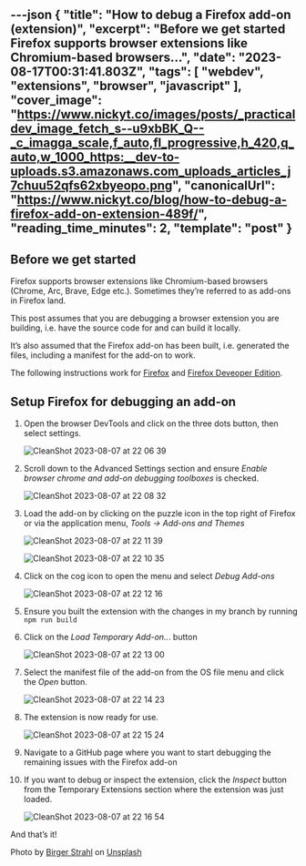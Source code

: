 ---json
{
  "title": "How to debug a Firefox add-on (extension)",
  "excerpt": "Before we get started   Firefox supports browser extensions like Chromium-based browsers...",
  "date": "2023-08-17T00:31:41.803Z",
  "tags": [
    "webdev",
    "extensions",
    "browser",
    "javascript"
  ],
  "cover_image": "https://www.nickyt.co/images/posts/_practicaldev_image_fetch_s--u9xbBK_Q--_c_imagga_scale,f_auto,fl_progressive,h_420,q_auto,w_1000_https:__dev-to-uploads.s3.amazonaws.com_uploads_articles_j7chuu52qfs62xbyeopo.png",
  "canonicalUrl": "https://www.nickyt.co/blog/how-to-debug-a-firefox-add-on-extension-489f/",
  "reading_time_minutes": 2,
  "template": "post"
}
---

## Before we get started

Firefox supports browser extensions like Chromium-based browsers (Chrome, Arc, Brave, Edge etc.). Sometimes they’re referred to as add-ons in Firefox land.

This post assumes that you are debugging a browser extension you are building, i.e. have the source code for and can build it locally.

It’s also assumed that the Firefox add-on has been built, i.e. generated the files, including a manifest for the add-on to work.

The following instructions work for [Firefox](https://www.mozilla.org/firefox/new/) and [Firefox Deveoper Edition](https://www.mozilla.org/en-CA/firefox/developer/).

## Setup Firefox for debugging an add-on

1. Open the browser DevTools and click on the three dots button, then select settings.

    ![CleanShot 2023-08-07 at 22 06 39](https://www.nickyt.co/images/posts/_open-sauced_ai_assets_833231_25871029-29b0-4c49-86a3-174014e97076)

1. Scroll down to the Advanced Settings section and ensure _Enable browser chrome and add-on debugging toolboxes_ is checked.

    ![CleanShot 2023-08-07 at 22 08 32](https://www.nickyt.co/images/posts/_open-sauced_ai_assets_833231_6d36acd7-43ad-4a5e-a468-76a7da498051)

1. Load the add-on by clicking on the puzzle icon in the top right of Firefox or via the application menu, _Tools -> Add-ons and Themes_

    ![CleanShot 2023-08-07 at 22 11 39](https://www.nickyt.co/images/posts/_open-sauced_ai_assets_833231_fa5a3994-2415-4ba8-a156-7b54a467016b)

    ![CleanShot 2023-08-07 at 22 10 35](https://www.nickyt.co/images/posts/_open-sauced_ai_assets_833231_45e479cd-c8e5-4f22-b7e6-575651a5f94b)

1. Click on the cog icon to open the menu and select _Debug Add-ons_

    ![CleanShot 2023-08-07 at 22 12 16](https://www.nickyt.co/images/posts/_open-sauced_ai_assets_833231_c7b2c5ee-f0ba-48ad-b440-ee9e747be2d5)

1. Ensure you built the extension with the changes in my branch by running `npm run build`

1. Click on the _Load Temporary Add-on.._. button

    ![CleanShot 2023-08-07 at 22 13 00](https://www.nickyt.co/images/posts/_open-sauced_ai_assets_833231_f5aa56b3-9303-4d5b-99c4-6381fcb4c980)

1. Select the manifest file of the add-on from the OS file menu and click the _Open_ button.

    ![CleanShot 2023-08-07 at 22 14 23](https://www.nickyt.co/images/posts/_open-sauced_ai_assets_833231_6ff9b4e7-3ca1-4201-b9d4-e72c82183e4b)

1. The extension is now ready for use.

    ![CleanShot 2023-08-07 at 22 15 24](https://www.nickyt.co/images/posts/_open-sauced_ai_assets_833231_6c681751-ec7d-44e5-90ec-3f6cee39edfa)

1. Navigate to a GitHub page where you want to start debugging the remaining issues with the Firefox add-on

1. If you want to debug or inspect the extension, click the _Inspect_ button from the Temporary Extensions section where the extension was just loaded.

    ![CleanShot 2023-08-07 at 22 16 54](https://www.nickyt.co/images/posts/_open-sauced_ai_assets_833231_05b10da1-4a33-4090-8f30-88ca08d15bcc)

And that’s it!

Photo by <a href="https://unsplash.com/@bist31?utm_source=unsplash&utm_medium=referral&utm_content=creditCopyText">Birger Strahl</a> on <a href="https://unsplash.com/photos/fOV7nWWIwRk?utm_source=unsplash&utm_medium=referral&utm_content=creditCopyText">Unsplash</a>
